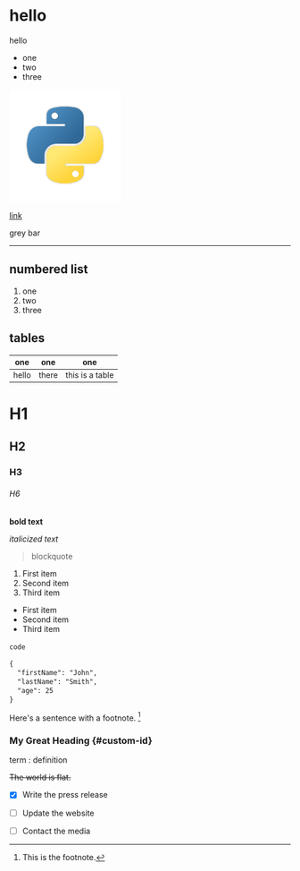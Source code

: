 # hello
hello

* one
* two
* three

![Hello there](python_logo.png)

[link](google.com)


grey bar
___

## numbered list
1. one
1. two
1. three

## tables

one|one|one|
---|---|---|
hello|there|this is a table

# H1
## H2
### H3
###### H6

**bold text**

*italicized text*

> blockquote

1. First item
2. Second item
3. Third item

- First item
- Second item
- Third item

`code`

```
{
  "firstName": "John",
  "lastName": "Smith",
  "age": 25
}
```

Here's a sentence with a footnote. [^1]

[^1]: This is the footnote.


### My Great Heading {#custom-id}

term
: definition

~~The world is flat.~~


- [x] Write the press release
- [ ] Update the website
- [ ] Contact the media




